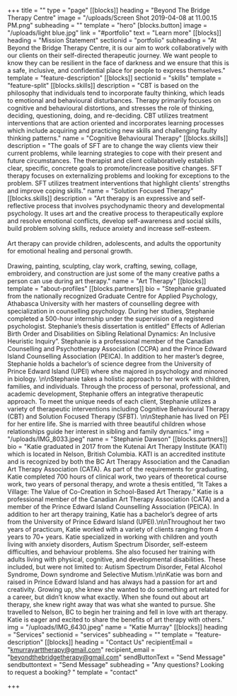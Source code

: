 +++
title = ""
type = "page"
[[blocks]]
heading = "Beyond The Bridge Therapy Centre"
image = "/uploads/Screen Shot 2019-04-08 at 11.00.15 PM.png"
subheading = ""
template = "hero"
[blocks.button]
image = "/uploads/light blue.jpg"
link = "#portfolio"
text = "Learn more"
[[blocks]]
heading = "Mission Statement"
sectionid = "portfolio"
subheading = "At Beyond the Bridge Therapy Centre, it is our aim to work collaboratively with our clients on their self-directed therapeutic journey. We want people to know they can be resilient in the face of darkness and we ensure that this is a safe, inclusive, and confidential place for people to express themselves."
template = "feature-description"
[[blocks]]
sectionid = "skills"
template = "feature-split"
[[blocks.skills]]
description = "CBT is based on the philosophy that individuals tend to incorporate faulty thinking, which leads to emotional and behavioural disturbances. Therapy primarily focuses on cognitive and behavioural distortions, and stresses the role of thinking, deciding, questioning, doing, and re-deciding. CBT utilizes treatment interventions that are action oriented and incorporates learning processes which include acquiring and practicing new skills and challenging faulty thinking patterns."
name = "Cognitive Behavioural Therapy"
[[blocks.skills]]
description = "The goals of SFT are to change the way clients view their current problems, while learning strategies to cope with their present and future circumstances. The therapist and client collaboratively establish clear, specific, concrete goals to promote/increase positive changes. SFT therapy focuses on externalizing problems and looking for exceptions to the problem. SFT utilizes treatment interventions that highlight clients’ strengths and improve coping skills."
name = "Solution Focused Therapy"
[[blocks.skills]]
description = "Art therapy is an expressive and self-reflective process that involves psychodynamic theory and developmental psychology. It uses art and the creative process to therapeutically explore and resolve emotional conflicts, develop self-awareness and social skills, build problem solving skills, reduce anxiety and increase self-esteem. <br/><br/> Art therapy can provide children, adolescents, and adults the opportunity for emotional healing and personal growth. <br/> <br/> Drawing, painting, sculpting, clay work, crafting, sewing, collage, embroidery, and construction are just some of the many creative paths a person can use during art therapy."
name = "Art Therapy"
[[blocks]]
template = "about-profiles"
[[blocks.partners]]
bio = "Stephanie graduated from the nationally recognized Graduate Centre for Applied Psychology, Athabasca University with her masters of counselling degree with specialization in counselling psychology. During her studies, Stephanie completed a 500-hour internship under the supervision of a registered psychologist. Stephanie’s thesis dissertation is entitled” Effects of Adlerian Birth Order and Disabilities on Sibling Relational Dynamics: An Inclusive Heuristic Inquiry”. Stephanie is a professional member of the Canadian Counselling and Psychotherapy Association (CCPA) and the Prince Edward Island Counselling Association (PEICA). In addition to her master’s degree, Stephanie holds a bachelor’s of science degree from the University of Prince Edward Island (UPEI) where she majored in psychology and minored in biology. \n\nStephanie takes a holistic approach to her work with children, families, and individuals. Through the process of personal, professional, and academic development, Stephanie offers an integrative therapeutic approach. To meet the unique needs of each client, Stephanie utilizes a variety of therapeutic interventions including Cognitive Behavioural Therapy (CBT) and Solution Focused Therapy (SFBT). \n\nStephanie has lived on PEI for her entire life. She is married with three beautiful children whose relationships guide her interest in sibling and family dynamics."
img = "/uploads/IMG_8033.jpeg"
name = "Stephanie Dawson"
[[blocks.partners]]
bio = "Katie graduated in 2017 from the Kutenai Art Therapy Institute (KATI) which is located in Nelson, British Columbia. KATI is an accredited institute and is recognized by both the BC Art Therapy Association and the Canadian Art Therapy Association (CATA). As part of the requirements for graduating, Katie completed 700 hours of clinical work, two years of theoretical course work, two years of personal therapy, and wrote a thesis entitled, “It Takes a Village: The Value of Co-Creation in School-Based Art Therapy.” Katie is a professional member of the Canadian Art Therapy Association (CATA) and a member of the Prince Edward Island Counselling Association (PEICA). In addition to her art therapy training, Katie has a bachelor’s degree of arts from the University of Prince Edward Island (UPEI).\n\nThroughout her two years of practicum, Katie worked with a variety of clients ranging from 4 years to 70+ years. Katie specialized in working with children and youth living with anxiety disorders, Autism Spectrum Disorder, self-esteem difficulties, and behaviour problems. She also focused her training with adults living with physical, cognitive, and developmental disabilities. These included, but were not limited to: Autism Spectrum Disorder, Fetal Alcohol Syndrome, Down syndrome and Selective Mutism.\n\nKatie was born and raised in Prince Edward Island and has always had a passion for art and creativity. Growing up, she knew she wanted to do something art related for a career, but didn’t know what exactly. When she found out about art therapy, she knew right away that was what she wanted to pursue. She travelled to Nelson, BC to begin her training and fell in love with art therapy. Katie is eager and excited to share the benefits of art therapy with others."
img = "/uploads/IMG_6430.jpeg"
name = "Katie Murray"
[[blocks]]
heading = "Services"
sectionid = "services"
subheading = ""
template = "feature-description"
[[blocks]]
heading = "Contact Us"
recipientEmail = "kmurrayarttherapy@gmail.com"
recipient_email = "beyondthebridgetherapy@gmail.com"
sendButtonText = "Send Message"
sendbuttontext = "Send Message"
subheading = "Any questions? Looking to request a booking? "
template = "contact"

+++
